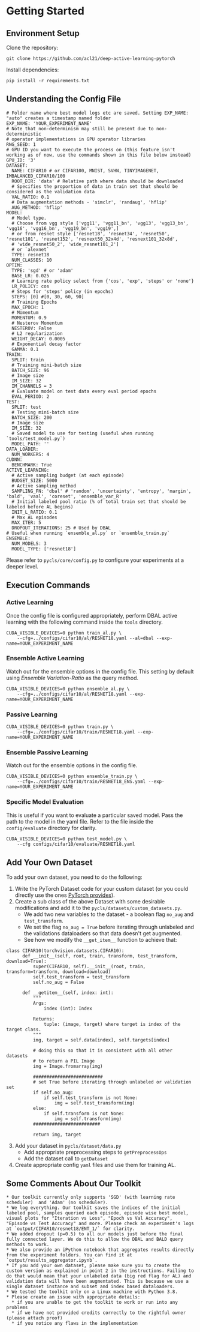 # Getting Started

## Environment Setup

Clone the repository:

```
git clone https://github.com/acl21/deep-active-learning-pytorch
```

Install dependencies:

```
pip install -r requirements.txt
```

## Understanding the Config File
```
# Folder name where best model logs etc are saved. Setting EXP_NAME: "auto" creates a timestamp named folder
EXP_NAME: 'YOUR_EXPERIMENT_NAME'
# Note that non-determinism may still be present due to non-deterministic
# operator implementations in GPU operator libraries
RNG_SEED: 1
# GPU ID you want to execute the process on (this feature isn't working as of now, use the commands shown in this file below instead)
GPU_ID: '3'
DATASET:
  NAME: CIFAR10 # or CIFAR100, MNIST, SVHN, TINYIMAGENET, IMBALANCED_CIFAR10/100
  ROOT_DIR: 'data' # Relative path where data should be downloaded
  # Specifies the proportion of data in train set that should be considered as the validation data
  VAL_RATIO: 0.1
  # Data augmentation methods - 'simclr', 'randaug', 'hflip'
  AUG_METHOD: 'hflip' 
MODEL:
  # Model type. 
  # Choose from vgg style ['vgg11', 'vgg11_bn', 'vgg13', 'vgg13_bn', 'vgg16', 'vgg16_bn', 'vgg19_bn', 'vgg19',]
  # or from resnet style ['resnet18', 'resnet34', 'resnet50', 'resnet101', 'resnet152', 'resnext50_32x4d', 'resnext101_32x8d', 
  # 'wide_resnet50_2', 'wide_resnet101_2']
  # or `alexnet`
  TYPE: resnet18
  NUM_CLASSES: 10
OPTIM:
  TYPE: 'sgd' # or 'adam'
  BASE_LR: 0.025
  # Learning rate policy select from {'cos', 'exp', 'steps' or 'none'}
  LR_POLICY: cos
  # Steps for 'steps' policy (in epochs)
  STEPS: [0] #[0, 30, 60, 90]
  # Training Epochs
  MAX_EPOCH: 1
  # Momentum
  MOMENTUM: 0.9
  # Nesterov Momentum
  NESTEROV: False
  # L2 regularization
  WEIGHT_DECAY: 0.0005
  # Exponential decay factor
  GAMMA: 0.1
TRAIN:
  SPLIT: train
  # Training mini-batch size
  BATCH_SIZE: 96
  # Image size
  IM_SIZE: 32
  IM_CHANNELS = 3
  # Evaluate model on test data every eval period epochs
  EVAL_PERIOD: 2
TEST:
  SPLIT: test
  # Testing mini-batch size
  BATCH_SIZE: 200
  # Image size
  IM_SIZE: 32
  # Saved model to use for testing (useful when running `tools/test_model.py`)
  MODEL_PATH: ''
DATA_LOADER:
  NUM_WORKERS: 4
CUDNN:
  BENCHMARK: True
ACTIVE_LEARNING:
  # Active sampling budget (at each episode)
  BUDGET_SIZE: 5000
  # Active sampling method
  SAMPLING_FN: 'dbal' # 'random', 'uncertainty', 'entropy', 'margin', 'bald', 'vaal', 'coreset', 'ensemble_var_R'
  # Initial labeled pool ratio (% of total train set that should be labeled before AL begins)
  INIT_L_RATIO: 0.1
  # Max AL episodes
  MAX_ITER: 5
  DROPOUT_ITERATIONS: 25 # Used by DBAL
# Useful when running `ensemble_al.py` or `ensemble_train.py`
ENSEMBLE: 
  NUM_MODELS: 3
  MODEL_TYPE: ['resnet18']
```

Please refer to `pycls/core/config.py` to configure your experiments at a deeper level. 


## Execution Commands
### Active Learning
Once the config file is configured appropriately, perform DBAL active learning with the following command inside the `tools` directory. 

```
CUDA_VISIBLE_DEVICES=0 python train_al.py \
    --cfg=../configs/cifar10/al/RESNET18.yaml --al=dbal --exp-name=YOUR_EXPERIMENT_NAME
```

### Ensemble Active Learning 

Watch out for the ensemble options in the config file. This setting by default using _Ensemble Variation-Ratio_ as the query method. 

```
CUDA_VISIBLE_DEVICES=0 python ensemble_al.py \
    --cfg=../configs/cifar10/al/RESNET18.yaml --exp-name=YOUR_EXPERIMENT_NAME
```

### Passive Learning

```
CUDA_VISIBLE_DEVICES=0 python train.py \
    --cfg=../configs/cifar10/train/RESNET18.yaml --exp-name=YOUR_EXPERIMENT_NAME
```

### Ensemble Passive Learning

Watch out for the ensemble options in the config file.

```
CUDA_VISIBLE_DEVICES=0 python ensemble_train.py \
    --cfg=../configs/cifar10/train/RESNET18_ENS.yaml --exp-name=YOUR_EXPERIMENT_NAME
```

### Specific Model Evaluation

This is useful if you want to evaluate a particular saved model. Pass the path to the model in the yaml file. Refer to the file inside the `config/evaluate` directory for clarity. 

```
CUDA_VISIBLE_DEVICES=0 python test_model.py \
    --cfg configs/cifar10/evaluate/RESNET18.yaml
```


## Add Your Own Dataset 

To add your own dataset, you need to do the following: 
1. Write the PyTorch Dataset code for your custom dataset (or you could directly use the ones [PyTorch provides](https://pytorch.org/vision/stable/datasets.html)). 
2. Create a sub class of the above Dataset with some desirable modifications and add it to the `pycls/datasets/custom_datasets.py`.
    * We add two new variables to the dataset - a boolean flag `no_aug` and `test_transform`. 
    * We set the flag `no_aug = True` before iterating through unlabeled and the validations dataloaders so that data doesn't get augmented. 
    * See how we modify the `__get_item__` function to achieve that:
```
class CIFAR10(torchvision.datasets.CIFAR10):
      def __init__(self, root, train, transform, test_transform, download=True):
          super(CIFAR10, self).__init__(root, train, transform=transform, download=download)
          self.test_transform = test_transform
          self.no_aug = False
  
      def __getitem__(self, index: int):
          """
          Args:
              index (int): Index
  
          Returns:
              tuple: (image, target) where target is index of the target class.
          """
          img, target = self.data[index], self.targets[index]
  
          # doing this so that it is consistent with all other datasets
          # to return a PIL Image
          img = Image.fromarray(img)
          
          ##########################
          # set True before iterating through unlabeled or validation set
          if self.no_aug: 
              if self.test_transform is not None:
                  img = self.test_transform(img)            
          else:
              if self.transform is not None:
                  img = self.transform(img)
          #########################
          
          return img, target
```
3. Add your dataset in `pycls/dataset/data.py` 
    * Add appropriate preprocessing steps to `getPreprocessOps` 
    * Add the dataset call to `getDataset`
4. Create appropriate config `yaml` files and use them for training AL.


## Some Comments About Our Toolkit
    * Our toolkit currently only supports 'SGD' (with learning rate scheduler)  and 'Adam' (no scheduler). 
    * We log everything. Our toolkit saves the indices of the initial labeled pool, samples queried each episode, episode wise best model, visual plots for "Iteration vs Loss", "Epoch vs Val Accuracy", "Episode vs Test Accuracy" and more. Please check an experiment's logs at `output/CIFAR10/resnet18/ENT_1/` for clarity.
    * We added dropout (p=0.5) to all our models just before the final fully connected layer. We do this to allow the DBAL and BALD query methods to work.
    * We also provide an iPython notebook that aggregates results directly from the experiment folders. You can find it at `output/results_aggregator.ipynb`. 
    * If you add your own dataset, please make sure you to create the custom version as explained in point 2 in the instructions. Failing to do that would mean that your unlabeled data (big red flag for AL) and validation data will have been augmentated. This is because we use a single dataset instance and subset and index based dataloaders.   
    * We tested the toolkit only on a Linux machine with Python 3.8.
    * Please create an issue with appropriate details:
      * if you are unable to get the toolkit to work or run into any problems
      * if we have not provided credits correctly to the rightful owner (please attach proof)
      * if you notice any flaws in the implementation
